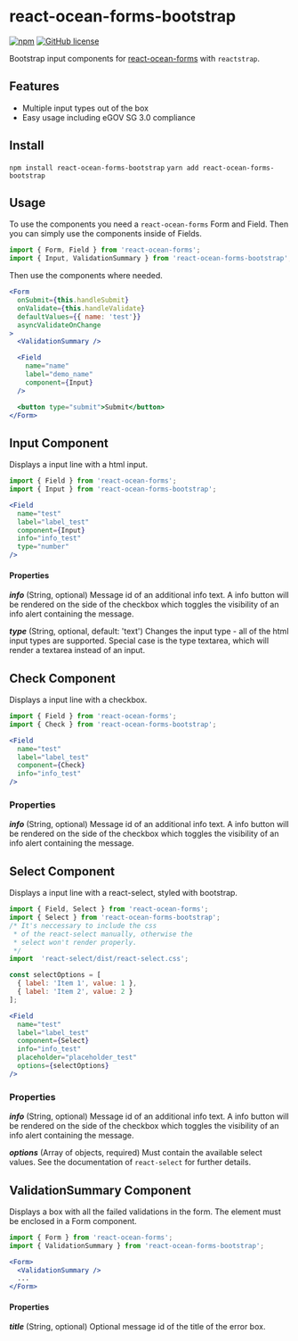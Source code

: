 # react-ocean-forms-bootstrap
[![npm](https://img.shields.io/npm/v/react-ocean-forms-bootstrap.svg)](https://www.npmjs.com/package/react-ocean-forms-bootstrap)
[![GitHub license](https://img.shields.io/github/license/environment-agency-austria/react-ocean-forms-bootstrap.svg)](https://github.com/environment-agency-austria/react-ocean-forms-bootstrap/blob/master/LICENSE)

Bootstrap input components for [react-ocean-forms](https://github.com/environment-agency-austria/react-ocean-forms) with `reactstrap`.

## Features
* Multiple input types out of the box
* Easy usage including eGOV SG 3.0 compliance

## Install
```npm install react-ocean-forms-bootstrap```
```yarn add react-ocean-forms-bootstrap```

## Usage
To use the components you need a `react-ocean-forms` Form and Field. Then you can simply
use the components inside of Fields.

```js
import { Form, Field } from 'react-ocean-forms';
import { Input, ValidationSummary } from 'react-ocean-forms-bootstrap';
```

Then use the components where needed.

```jsx
<Form
  onSubmit={this.handleSubmit}
  onValidate={this.handleValidate}
  defaultValues={{ name: 'test'}}
  asyncValidateOnChange
>
  <ValidationSummary />

  <Field
    name="name"
    label="demo_name"
    component={Input}
  />

  <button type="submit">Submit</button>
</Form>
```

## Input Component
Displays a input line with a html input.

```jsx
import { Field } from 'react-ocean-forms';
import { Input } from 'react-ocean-forms-bootstrap';

<Field
  name="test"
  label="label_test"
  component={Input}
  info="info_test"
  type="number"
/>
```

#### Properties
***info*** (String, optional)
Message id of an additional info text. A info button will be rendered on the side of the checkbox which toggles the visibility of an info alert containing the message.

***type*** (String, optional, default: 'text')
Changes the input type - all of the html input types are supported. Special case is the type textarea, which will render a textarea instead of an input.

## Check Component
Displays a input line with a checkbox.

```jsx
import { Field } from 'react-ocean-forms';
import { Check } from 'react-ocean-forms-bootstrap';

<Field
  name="test"
  label="label_test"
  component={Check}
  info="info_test"
/>
```

### Properties
***info*** (String, optional)
Message id of an additional info text. A info button will be rendered on the side of the checkbox which toggles the visibility of an info alert containing the message.

## Select Component
Displays a input line with a react-select, styled with bootstrap.

```jsx
import { Field, Select } from 'react-ocean-forms';
import { Select } from 'react-ocean-forms-bootstrap';
/* It's neccessary to include the css
 * of the react-select manually, otherwise the
 * select won't render properly.
 */
import  'react-select/dist/react-select.css';

const selectOptions = [
  { label: 'Item 1', value: 1 },
  { label: 'Item 2', value: 2 }
];

<Field
  name="test"
  label="label_test"
  component={Select}
  info="info_test"
  placeholder="placeholder_test"
  options={selectOptions}
/>
```

### Properties
***info*** (String, optional)
Message id of an additional info text. A info button will be rendered on the side of the checkbox which toggles the visibility of an info alert containing the message.

***options*** (Array of objects, required)
Must contain the available select values. See the documentation of `react-select` for further details.

## ValidationSummary Component
Displays a box with all the failed validations in the form. The element must be enclosed in a Form component.

```jsx
import { Form } from 'react-ocean-forms';
import { ValidationSummary } from 'react-ocean-forms-bootstrap';

<Form>
  <ValidationSummary />
  ...
</Form>
```

#### Properties
***title*** (String, optional)
Optional message id of the title of the error box.

